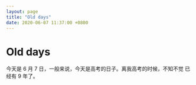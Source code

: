 ```yaml
---
layout: page
title: "Old days"
date: 2020-06-07 11:37:00 +0800
---
```


# Old days

今天是 6 月 7 日，一般来说，今天是高考的日子。离我高考的时候，不知不觉
已经有 9 年了。

